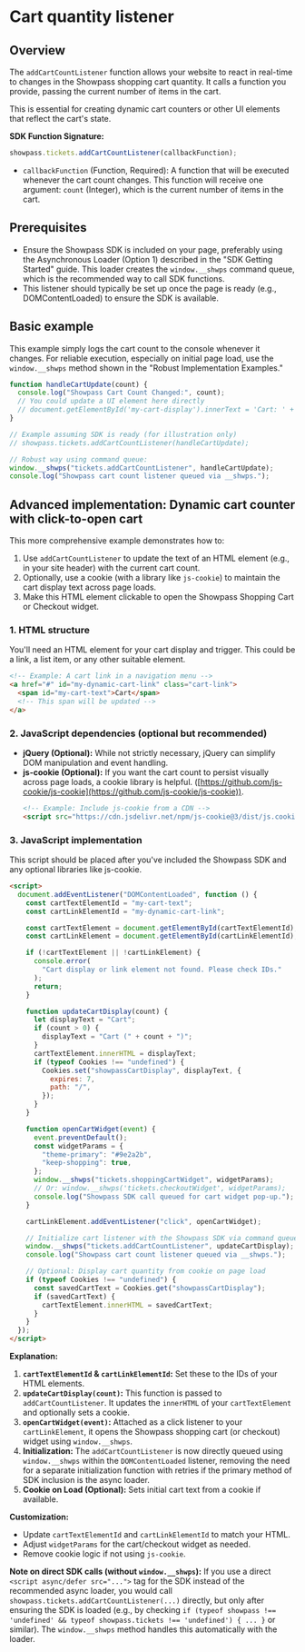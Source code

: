 # Cart quantity listener

## Overview

The `addCartCountListener` function allows your website to react in real-time to changes in the Showpass shopping cart quantity. It calls a function you provide, passing the current number of items in the cart.

This is essential for creating dynamic cart counters or other UI elements that reflect the cart's state.

**SDK Function Signature:**

```javascript
showpass.tickets.addCartCountListener(callbackFunction);
```

- `callbackFunction` (Function, Required): A function that will be executed whenever the cart count changes. This function will receive one argument: `count` (Integer), which is the current number of items in the cart.

## Prerequisites

- Ensure the Showpass SDK is included on your page, preferably using the Asynchronous Loader (Option 1) described in the "SDK Getting Started" guide. This loader creates the `window.__shwps` command queue, which is the recommended way to call SDK functions.
- This listener should typically be set up once the page is ready (e.g., DOMContentLoaded) to ensure the SDK is available.

## Basic example

This example simply logs the cart count to the console whenever it changes. For reliable execution, especially on initial page load, use the `window.__shwps` method shown in the "Robust Implementation Examples."

```javascript
function handleCartUpdate(count) {
  console.log("Showpass Cart Count Changed:", count);
  // You could update a UI element here directly
  // document.getElementById('my-cart-display').innerText = 'Cart: ' + count;
}

// Example assuming SDK is ready (for illustration only)
// showpass.tickets.addCartCountListener(handleCartUpdate);

// Robust way using command queue:
window.__shwps("tickets.addCartCountListener", handleCartUpdate);
console.log("Showpass cart count listener queued via __shwps.");
```

## Advanced implementation: Dynamic cart counter with click-to-open cart

This more comprehensive example demonstrates how to:

1.  Use `addCartCountListener` to update the text of an HTML element (e.g., in your site header) with the current cart count.
2.  Optionally, use a cookie (with a library like `js-cookie`) to maintain the cart display text across page loads.
3.  Make this HTML element clickable to open the Showpass Shopping Cart or Checkout widget.

### 1. HTML structure

You'll need an HTML element for your cart display and trigger. This could be a link, a list item, or any other suitable element.

```html
<!-- Example: A cart link in a navigation menu -->
<a href="#" id="my-dynamic-cart-link" class="cart-link">
  <span id="my-cart-text">Cart</span>
  <!-- This span will be updated -->
</a>
```

### 2. JavaScript dependencies (optional but recommended)

- **jQuery (Optional):** While not strictly necessary, jQuery can simplify DOM manipulation and event handling.
- **js-cookie (Optional):** If you want the cart count to persist visually across page loads, a cookie library is helpful. ([https://github.com/js-cookie/js-cookie](https://github.com/js-cookie/js-cookie)).
  ```html
  <!-- Example: Include js-cookie from a CDN -->
  <script src="https://cdn.jsdelivr.net/npm/js-cookie@3/dist/js.cookie.min.js"></script>
  ```

### 3. JavaScript implementation

This script should be placed after you've included the Showpass SDK and any optional libraries like js-cookie.

```html
<script>
  document.addEventListener("DOMContentLoaded", function () {
    const cartTextElementId = "my-cart-text";
    const cartLinkElementId = "my-dynamic-cart-link";

    const cartTextElement = document.getElementById(cartTextElementId);
    const cartLinkElement = document.getElementById(cartLinkElementId);

    if (!cartTextElement || !cartLinkElement) {
      console.error(
        "Cart display or link element not found. Please check IDs."
      );
      return;
    }

    function updateCartDisplay(count) {
      let displayText = "Cart";
      if (count > 0) {
        displayText = "Cart (" + count + ")";
      }
      cartTextElement.innerHTML = displayText;
      if (typeof Cookies !== "undefined") {
        Cookies.set("showpassCartDisplay", displayText, {
          expires: 7,
          path: "/",
        });
      }
    }

    function openCartWidget(event) {
      event.preventDefault();
      const widgetParams = {
        "theme-primary": "#9e2a2b",
        "keep-shopping": true,
      };
      window.__shwps("tickets.shoppingCartWidget", widgetParams);
      // Or: window.__shwps('tickets.checkoutWidget', widgetParams);
      console.log("Showpass SDK call queued for cart widget pop-up.");
    }

    cartLinkElement.addEventListener("click", openCartWidget);

    // Initialize cart listener with the Showpass SDK via command queue
    window.__shwps("tickets.addCartCountListener", updateCartDisplay);
    console.log("Showpass cart count listener queued via __shwps.");

    // Optional: Display cart quantity from cookie on page load
    if (typeof Cookies !== "undefined") {
      const savedCartText = Cookies.get("showpassCartDisplay");
      if (savedCartText) {
        cartTextElement.innerHTML = savedCartText;
      }
    }
  });
</script>
```

**Explanation:**

1.  **`cartTextElementId` & `cartLinkElementId`:** Set these to the IDs of your HTML elements.
2.  **`updateCartDisplay(count)`:** This function is passed to `addCartCountListener`. It updates the `innerHTML` of your `cartTextElement` and optionally sets a cookie.
3.  **`openCartWidget(event)`:** Attached as a click listener to your `cartLinkElement`, it opens the Showpass shopping cart (or checkout) widget using `window.__shwps`.
4.  **Initialization:** The `addCartCountListener` is now directly queued using `window.__shwps` within the `DOMContentLoaded` listener, removing the need for a separate initialization function with retries if the primary method of SDK inclusion is the async loader.
5.  **Cookie on Load (Optional):** Sets initial cart text from a cookie if available.

**Customization:**

- Update `cartTextElementId` and `cartLinkElementId` to match your HTML.
- Adjust `widgetParams` for the cart/checkout widget as needed.
- Remove cookie logic if not using `js-cookie`.

**Note on direct SDK calls (without `window.__shwps`):**
If you use a direct `<script async/defer src="...">` tag for the SDK instead of the recommended async loader, you would call `showpass.tickets.addCartCountListener(...)` directly, but only after ensuring the SDK is loaded (e.g., by checking `if (typeof showpass !== 'undefined' && typeof showpass.tickets !== 'undefined') { ... }` or similar). The `window.__shwps` method handles this automatically with the loader.
